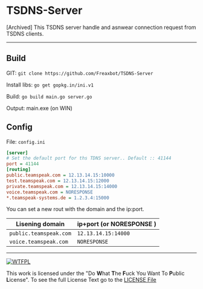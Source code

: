 # TSDNS-Server
[Archived] This TSDNS server handle and asnwear connection request from TSDNS clients.

---
## Build
GIT: `git clone https://github.com/Freaxbot/TSDNS-Server`

Install libs: `go get gopkg.in/ini.v1`

Build: `go build main.go server.go`

Output: main.exe (on WIN)

## Config
File: `config.ini`
```ini
[server]
# Set the default port for ths TDNS server.. Default :: 41144
port = 41144
[routing]
public.teamspeak.com = 12.13.14.15:10000
test.teamspeak.com = 12.13.14.15:12000
private.teamspeak.com = 12.13.14.15:14000
voice.teamspeak.com = NORESPONSE
*.teamspeak-systems.de = 1.2.3.4:15000
```

You can set a new rout with the domain and the ip:port.

|Lisening domain        | ip+port (or NORESPONSE )|
|-----------------------|-------------------------|
|`public.teamspeak.com` |`12.13.14.15:14000`      |
|`voice.teamspeak.com`  |`NORESPONSE`      |

---
[![WTFPL](https://upload.wikimedia.org/wikipedia/commons/thumb/0/0a/WTFPL_badge.svg/320px-WTFPL_badge.svg.png)](LICENSE.md)

This work is licensed under the "Do **W**hat **T**he **F**uck You Want To **P**ublic **L**icense". To see the full License Text go to the [LICENSE File](LICENSE.md)

